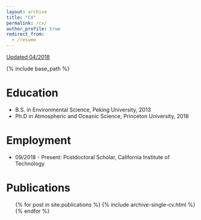 ```yaml
---
layout: archive
title: "CV"
permalink: /cv/
author_profile: true
redirect_from:
  - /resume
---
```


[Updated 04/2018](http://szy21.github.io/files/cv_zs.pdf)

{% include base_path %}

Education
======
* B.S. in Environmental Science, Peking University, 2013
* Ph.D in Atmospheric and Oceanic Science, Princeton University, 2018

Employment
======
* 09/2018 - Present: Postdoctoral Scholar, California Institute of Technology
  
Publications
======
  <ul>{% for post in site.publications %}
    {% include archive-single-cv.html %}
  {% endfor %}</ul>
  

